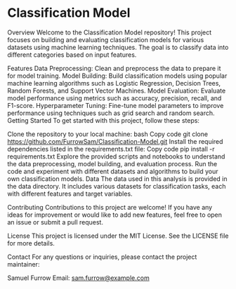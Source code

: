 # Classification Model

Overview
Welcome to the Classification Model repository! This project focuses on building and evaluating classification models for various datasets using machine learning techniques. The goal is to classify data into different categories based on input features.

Features
Data Preprocessing: Clean and preprocess the data to prepare it for model training.
Model Building: Build classification models using popular machine learning algorithms such as Logistic Regression, Decision Trees, Random Forests, and Support Vector Machines.
Model Evaluation: Evaluate model performance using metrics such as accuracy, precision, recall, and F1-score.
Hyperparameter Tuning: Fine-tune model parameters to improve performance using techniques such as grid search and random search.
Getting Started
To get started with this project, follow these steps:

Clone the repository to your local machine:
bash
Copy code
git clone https://github.com/FurrowSam/Classification-Model.git
Install the required dependencies listed in the requirements.txt file:
Copy code
pip install -r requirements.txt
Explore the provided scripts and notebooks to understand the data preprocessing, model building, and evaluation process.
Run the code and experiment with different datasets and algorithms to build your own classification models.
Data
The data used in this analysis is provided in the data directory. It includes various datasets for classification tasks, each with different features and target variables.

Contributing
Contributions to this project are welcome! If you have any ideas for improvement or would like to add new features, feel free to open an issue or submit a pull request.

License
This project is licensed under the MIT License. See the LICENSE file for more details.

Contact
For any questions or inquiries, please contact the project maintainer:

Samuel Furrow
Email: sam.furrow@example.com
